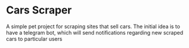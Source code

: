 # Cars Scraper

A simple pet project for scraping sites that sell cars. The initial idea is to have a telegram bot, which will send
notifications regarding new scraped cars to particular users